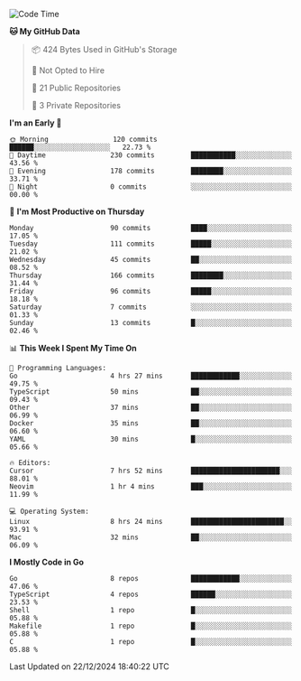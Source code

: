 <!--START_SECTION:waka-->
![Code Time](http://img.shields.io/badge/Code%20Time-1%2C012%20hrs%2037%20mins-blue)

**🐱 My GitHub Data** 

> 📦 424 Bytes Used in GitHub's Storage 
 > 
> 🚫 Not Opted to Hire
 > 
> 📜 21 Public Repositories 
 > 
> 🔑 3 Private Repositories 
 > 
**I'm an Early 🐤** 

```text
🌞 Morning                120 commits         ██████░░░░░░░░░░░░░░░░░░░   22.73 % 
🌆 Daytime                230 commits         ███████████░░░░░░░░░░░░░░   43.56 % 
🌃 Evening                178 commits         ████████░░░░░░░░░░░░░░░░░   33.71 % 
🌙 Night                  0 commits           ░░░░░░░░░░░░░░░░░░░░░░░░░   00.00 % 
```
📅 **I'm Most Productive on Thursday** 

```text
Monday                   90 commits          ████░░░░░░░░░░░░░░░░░░░░░   17.05 % 
Tuesday                  111 commits         █████░░░░░░░░░░░░░░░░░░░░   21.02 % 
Wednesday                45 commits          ██░░░░░░░░░░░░░░░░░░░░░░░   08.52 % 
Thursday                 166 commits         ████████░░░░░░░░░░░░░░░░░   31.44 % 
Friday                   96 commits          █████░░░░░░░░░░░░░░░░░░░░   18.18 % 
Saturday                 7 commits           ░░░░░░░░░░░░░░░░░░░░░░░░░   01.33 % 
Sunday                   13 commits          █░░░░░░░░░░░░░░░░░░░░░░░░   02.46 % 
```


📊 **This Week I Spent My Time On** 

```text
💬 Programming Languages: 
Go                       4 hrs 27 mins       ████████████░░░░░░░░░░░░░   49.75 % 
TypeScript               50 mins             ██░░░░░░░░░░░░░░░░░░░░░░░   09.43 % 
Other                    37 mins             ██░░░░░░░░░░░░░░░░░░░░░░░   06.99 % 
Docker                   35 mins             ██░░░░░░░░░░░░░░░░░░░░░░░   06.60 % 
YAML                     30 mins             █░░░░░░░░░░░░░░░░░░░░░░░░   05.66 % 

🔥 Editors: 
Cursor                   7 hrs 52 mins       ██████████████████████░░░   88.01 % 
Neovim                   1 hr 4 mins         ███░░░░░░░░░░░░░░░░░░░░░░   11.99 % 

💻 Operating System: 
Linux                    8 hrs 24 mins       ███████████████████████░░   93.91 % 
Mac                      32 mins             ██░░░░░░░░░░░░░░░░░░░░░░░   06.09 % 
```

**I Mostly Code in Go** 

```text
Go                       8 repos             ████████████░░░░░░░░░░░░░   47.06 % 
TypeScript               4 repos             ██████░░░░░░░░░░░░░░░░░░░   23.53 % 
Shell                    1 repo              █░░░░░░░░░░░░░░░░░░░░░░░░   05.88 % 
Makefile                 1 repo              █░░░░░░░░░░░░░░░░░░░░░░░░   05.88 % 
C                        1 repo              █░░░░░░░░░░░░░░░░░░░░░░░░   05.88 % 
```




 Last Updated on 22/12/2024 18:40:22 UTC
<!--END_SECTION:waka-->

